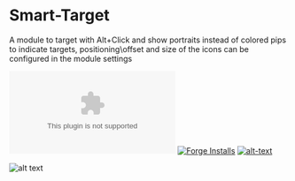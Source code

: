# Smart-Target
A module to target with Alt+Click and show portraits instead of colored pips to indicate targets, positioning\offset and size of the icons can be configured in the module settings

![Latest Release Download Count](https://img.shields.io/github/downloads/theripper93/Smart-Target/latest/module.zip) [![Forge Installs](https://img.shields.io/badge/dynamic/json?label=Forge%20Installs&query=package.installs&suffix=%25&url=https%3A%2F%2Fforge-vtt.com%2Fapi%2Fbazaar%2Fpackage%2Fsmarttarget&colorB=4aa94a)](https://forge-vtt.com/bazaar#package=smarttarget) [![alt-text](https://img.shields.io/badge/-Patreon-%230xff424d)](https://www.patreon.com/theripper93)

![alt text](https://github.com/theripper93/Smart-Target/raw/main/smartTarget.jpg)
